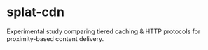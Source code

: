 # splat-cdn
Experimental study comparing tiered caching &amp; HTTP protocols for proximity-based content delivery. 
